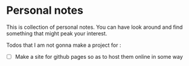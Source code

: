 # Personal notes

This is collection of personal notes. You can have look around and
find something that might peak your interest.

Todos that I am not gonna make a project for :

- [ ] Make a site for github pages so as to host them online in some way
